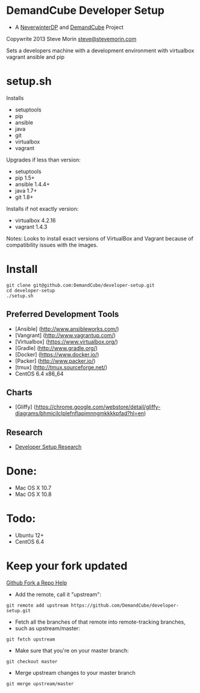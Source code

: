 DemandCube Developer Setup
====
- A [NeverwinterDP](https://github.com/DemandCube/NeverwinterDP) and [DemandCube](https://github.com/DemandCube) Project

Copywrite 2013 Steve Morin <steve@stevemorin.com>

Sets a developers machine with a development environment with virtualbox vagrant ansible and pip

setup.sh
====
Installs
- setuptools
- pip
- ansible
- java
- git
- virtualbox
- vagrant

Upgrades if less than version: 
- setuptools
- pip 1.5+
- ansible 1.4.4+
- java 1.7+
- git 1.8+

Installs if not exactly version:
- virtualbox 4.2.16
- vagrant 1.4.3

Notes: Looks to install exact versions of VirtualBox and Vagrant because of compatibility issues with the images.

Install
====
```
git clone git@github.com:DemandCube/developer-setup.git
cd developer-setup
./setup.sh
```

Preferred Development Tools
----
- [Ansible] (http://www.ansibleworks.com/)
- [Vangrant] (http://www.vagrantup.com/)
- [Virtualbox] (https://www.virtualbox.org/)
- [Gradle] (http://www.gradle.org/)
- [Docker] (https://www.docker.io/)
- [Packer] (http://www.packer.io/)
- [tmux] (http://tmux.sourceforge.net/)
- CentOS 6.4 x86_64

Charts
----
- [Gliffy] (https://chrome.google.com/webstore/detail/gliffy-diagrams/bhmicilclplefnflapjmnngmkkkkpfad?hl=en)

Research
----
- [Developer Setup Research](RESEARCH.md)

Done:
====
- Mac OS X 10.7
- Mac OS X 10.8

Todo:
====
- Ubuntu 12+
- CentOS 6.4


Keep your fork updated
====
[Github Fork a Repo Help](https://help.github.com/articles/fork-a-repo)


- Add the remote, call it "upstream":

```
git remote add upstream https://github.com/DemandCube/developer-setup.git
```
- Fetch all the branches of that remote into remote-tracking branches,
- such as upstream/master:

```
git fetch upstream
```
- Make sure that you're on your master branch:

```
git checkout master
```
- Merge upstream changes to your master branch

```
git merge upstream/master
```
